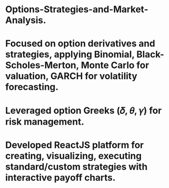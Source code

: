# Options-Strategies-and-Market-Analysis.
# Focused on option derivatives and strategies, applying Binomial, Black-Scholes-Merton, Monte Carlo for valuation, GARCH for volatility forecasting.
# Leveraged option Greeks (𝛿, 𝜃, 𝛾) for risk management. 
# Developed ReactJS platform for creating, visualizing, executing standard/custom strategies with interactive payoff charts.
